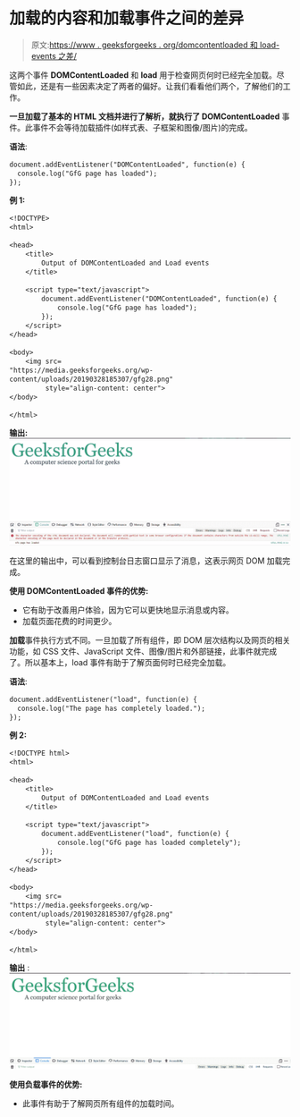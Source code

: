 # 加载的内容和加载事件之间的差异

> 原文:[https://www . geeksforgeeks . org/domcontentloaded 和 load-events 之差/](https://www.geeksforgeeks.org/difference-between-domcontentloaded-and-load-events/)

这两个事件 **DOMContentLoaded** 和 **load** 用于检查网页何时已经完全加载。尽管如此，还是有一些因素决定了两者的偏好。让我们看看他们两个，了解他们的工作。

**一旦加载了基本的 HTML 文档并进行了解析，就执行了 DOMContentLoaded** 事件。此事件不会等待加载插件(如样式表、子框架和图像/图片)的完成。

**语法**:

```htmlhtml
document.addEventListener("DOMContentLoaded", function(e) {
  console.log("GfG page has loaded");
});
```

**例 1:**

```htmlhtml
<!DOCTYPE>
<html>

<head>
    <title>
        Output of DOMContentLoaded and Load events
    </title>

    <script type="text/javascript">
        document.addEventListener("DOMContentLoaded", function(e) {
            console.log("GfG page has loaded");
        });
    </script>
</head>

<body>
    <img src=
"https://media.geeksforgeeks.org/wp-content/uploads/20190328185307/gfg28.png"
         style="align-content: center">
</body>

</html>
```

**输出:**
![Output](img/b526f4a496fb935903932bc8242e10be.png)

在这里的输出中，可以看到控制台日志窗口显示了消息，这表示网页 DOM 加载完成。

**使用 DOMContentLoaded 事件的优势:**

*   它有助于改善用户体验，因为它可以更快地显示消息或内容。
*   加载页面花费的时间更少。

**加载**事件执行方式不同。一旦加载了所有组件，即 DOM 层次结构以及网页的相关功能，如 CSS 文件、JavaScript 文件、图像/图片和外部链接，此事件就完成了。所以基本上，load 事件有助于了解页面何时已经完全加载。

**语法**:

```htmlhtml
document.addEventListener("load", function(e) {
  console.log("The page has completely loaded.");
});
```

**例 2:**

```htmlhtml
<!DOCTYPE html>
<html>

<head>
    <title>
        Output of DOMContentLoaded and Load events
    </title>

    <script type="text/javascript">
        document.addEventListener("load", function(e) {
            console.log("GfG page has loaded completely");
        });
    </script>
</head>

<body>
    <img src=
"https://media.geeksforgeeks.org/wp-content/uploads/20190328185307/gfg28.png" 
         style="align-content: center">
</body>

</html>
```

**输出** :
![Output of load event ](img/5cd65a3254f78d99af83415a2024c74f.png)

**使用负载事件的优势:**

*   此事件有助于了解网页所有组件的加载时间。
